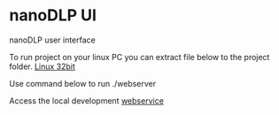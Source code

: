# nanoDLP UI
nanoDLP user interface

To run project on your linux PC you can extract file below to the project folder.
[Linux 32bit](http://www.nanodlp.com/download/nanodlp.ui.linux32bit.zip)

Use command below to run
    ./webserver

Access the local development [webservice](http://127.0.0.1:8080/)